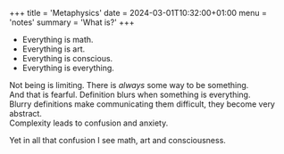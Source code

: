 +++
title = 'Metaphysics'
date = 2024-03-01T10:32:00+01:00
menu = 'notes'
summary = 'What is?'
+++

- Everything is math.
- Everything is art.
- Everything is conscious.
- Everything is everything.

Not being is limiting. There is *always* some way to be something.  
And that is fearful. Definition blurs when something is everything.  
Blurry definitions make communicating them difficult, they become very abstract.  
Complexity leads to confusion and anxiety.  

Yet in all that confusion I see math, art and consciousness.
